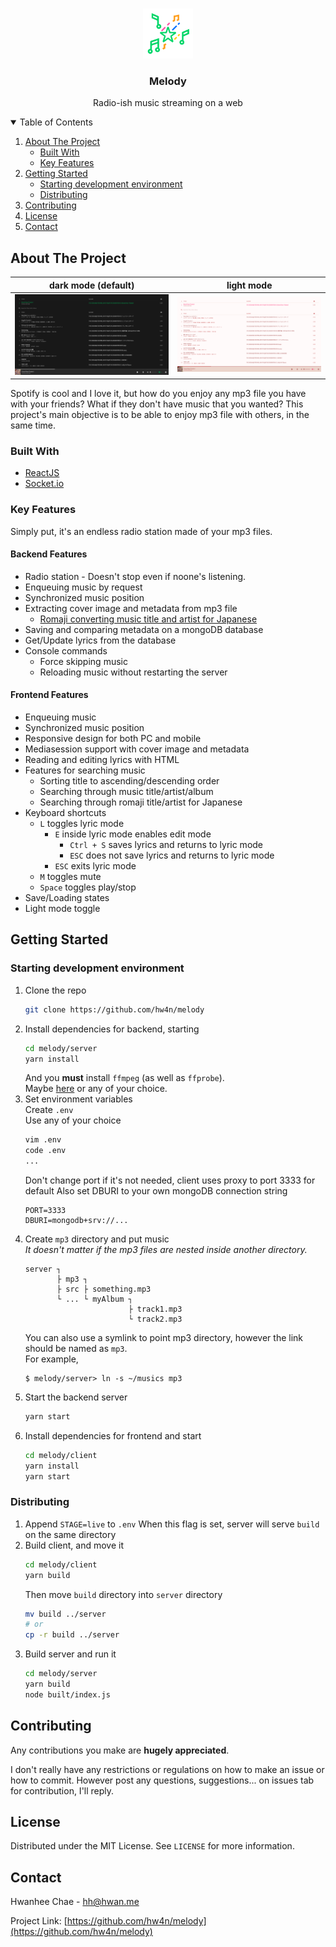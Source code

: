 <!-- PROJECT LOGO -->
<br />
<p align="center">
  <a href="https://github.com/hw4n/melody">
    <img src=".github/logo.png" alt="Logo" width="80" height="80">
  </a>

  <h3 align="center">Melody</h3>

  <p align="center">
    Radio-ish music streaming on a web
  </p>
</p>

<!-- TABLE OF CONTENTS -->
<details open="open">
  <summary>Table of Contents</summary>
  <ol>
    <li>
      <a href="#about-the-project">About The Project</a>
      <ul>
        <li><a href="#built-with">Built With</a></li>
        <li><a href="#key-features">Key Features</a></li>
      </ul>
    </li>
    <li>
      <a href="#getting-started">Getting Started</a>
      <ul>
        <li><a href="#starting-development-environment">Starting development environment</a></li>
        <li><a href="#distributing">Distributing</a></li>
      </ul>
    </li>
    <li><a href="#contributing">Contributing</a></li>
    <li><a href="#license">License</a></li>
    <li><a href="#contact">Contact</a></li>
  </ol>
</details>

<!-- ABOUT THE PROJECT -->
## About The Project

dark mode (default) | light mode
:-------------------------:|:-------------------------:
![](.github/screenshot-dark.png)  |  ![](.github/screenshot-light.png)

Spotify is cool and I love it, but how do you enjoy any mp3 file you have with your friends? What if they don't have music that you wanted? This project's main objective is to be able to enjoy mp3 file with others, in the same time.

### Built With

* [ReactJS](https://reactjs.org)
* [Socket.io](https://socket.io)

### Key Features

Simply put, it's an endless radio station made of your mp3 files.

#### Backend Features

* Radio station - Doesn't stop even if noone's listening.
* Enqueuing music by request
* Synchronized music position
* Extracting cover image and metadata from mp3 file
  * [Romaji converting music title and artist for Japanese](https://github.com/hexenq/kuroshiro)
* Saving and comparing metadata on a mongoDB database
* Get/Update lyrics from the database
* Console commands
  * Force skipping music
  * Reloading music without restarting the server

#### Frontend Features

* Enqueuing music
* Synchronized music position
* Responsive design for both PC and mobile
* Mediasession support with cover image and metadata
* Reading and editing lyrics with HTML
* Features for searching music
  * Sorting title to ascending/descending order
  * Searching through music title/artist/album
  * Searching through romaji title/artist for Japanese
* Keyboard shortcuts
  * ``L`` toggles lyric mode
    * ``E`` inside lyric mode enables edit mode
      * ``Ctrl + S`` saves lyrics and returns to lyric mode
      * ``ESC`` does not save lyrics and returns to lyric mode
    * ``ESC`` exits lyric mode
  * ``M`` toggles mute
  * ``Space`` toggles play/stop
* Save/Loading states
* Light mode toggle

<!-- GETTING STARTED -->
## Getting Started

### Starting development environment

1. Clone the repo
   ```sh
   git clone https://github.com/hw4n/melody
   ```
2. Install dependencies for backend, starting
   ```sh
   cd melody/server
   yarn install
   ```
   And you **must** install ``ffmpeg`` (as well as ``ffprobe``).  
   Maybe [here](https://ffmpeg.org/download.html) or any of your choice.
3. Set environment variables  
   Create ``.env``  
   Use any of your choice
   ```sh
   vim .env
   code .env
   ...
   ```
   Don't change port if it's not needed, client uses proxy to port 3333 for default
   Also set DBURI to your own mongoDB connection string
   ```
   PORT=3333
   DBURI=mongodb+srv://...
   ```
4. Create ``mp3`` directory and put music   
   *It doesn't matter if the mp3 files are nested inside another directory.*
   ```
   server ┐
          ├ mp3 ┐ 
          ├ src ├ something.mp3
          └ ... └ myAlbum ┐
                          ├ track1.mp3
                          └ track2.mp3
   ```
   You can also use a symlink to point mp3 directory, however the link should be named as ``mp3``.  
   For example,
   ```
   $ melody/server> ln -s ~/musics mp3
   ```
5. Start the backend server
   ```sh
   yarn start
   ```
6. Install dependencies for frontend and start
   ```sh
   cd melody/client
   yarn install
   yarn start
   ```

### Distributing

1. Append `STAGE=live` to `.env`
   When this flag is set, server will serve `build` on the same directory
2. Build client, and move it
   ```sh
   cd melody/client
   yarn build
   ```
   Then move `build` directory into `server` directory
   ```sh
   mv build ../server
   # or
   cp -r build ../server
   ```
3. Build server and run it
   ```sh
   cd melody/server
   yarn build
   node built/index.js
   ```

<!-- CONTRIBUTING -->
## Contributing

Any contributions you make are **hugely appreciated**.

I don't really have any restrictions or regulations on how to make an issue or how to commit. However post any questions, suggestions... on issues tab for contribution, I'll reply.

<!-- LICENSE -->
## License

Distributed under the MIT License. See `LICENSE` for more information.

<!-- CONTACT -->
## Contact

Hwanhee Chae - hh@hwan.me

Project Link: [https://github.com/hw4n/melody](https://github.com/hw4n/melody)
